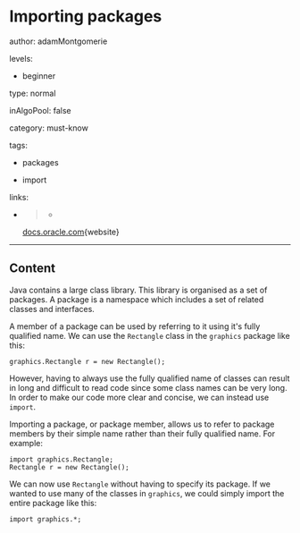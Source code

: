 # Importing packages
author: adamMontgomerie

levels:

  - beginner

type: normal

inAlgoPool: false

category: must-know

tags:

  - packages

  - import

links:

  - >-
    [docs.oracle.com](https://docs.oracle.com/javase/tutorial/java/package/usepkgs.html){website}

---
## Content

Java contains a large class library. This library is organised as a set of packages. A package is a namespace which includes a set of related classes and interfaces.

A member of a package can be used by referring to it using it's fully qualified name. We can use the `Rectangle` class in the `graphics` package like this:
```
graphics.Rectangle r = new Rectangle();
```
However, having to always use the fully qualified name of classes can result in long and difficult to read code since some class names can be very long. In order to make our code more clear and concise, we can instead use `import`.

Importing a package, or package member, allows us to refer to package members by their simple name rather than their fully qualified name. For example:
```
import graphics.Rectangle;
Rectangle r = new Rectangle();
```
We can now use `Rectangle` without having to specify its package. If we wanted to use many of the classes in `graphics`, we could simply import the entire package like this:
```
import graphics.*;
```